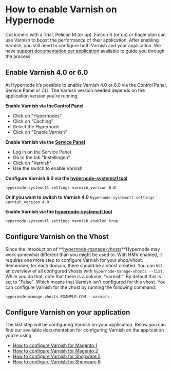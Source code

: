 <!-- source: https://support.hypernode.com/en/support/solutions/articles/48001209971-how-to-enable-varnish-on-hypernode/ -->

# How to enable Varnish on Hypernode

Customers with a Trial, Pelican M (or up), Falcon S (or up) or Eagle plan can use Varnish to boost the performance of their application. After enabling Varnish, you still need to configure both Varnish and your application. We have [support documentation per application](https://support.hypernode.com/en/support/solutions/articles/48001209971-how-to-enable-varnish-on-hypernode#Configure-Varnish-on-your-application) available to guide you through the process:

## Enable Varnish 4.0 or 6.0

At Hypernode it’s possible to enable Varnish 4.0 or 6.0 via the Control Panel, Service Panel or CLI. The Varnish version needed depends on the application version you’re running.

**Enable Varnish via the[Control Panel](https://auth.hypernode.com/)**

- Click on "Hypernodes"
- Click on "Caching"
- Select the Hypernode
- Click on "Enable Varnish"

**Enable Varnish via the [Service Panel](https://service.byte.nl/)**

- Log in on the Service Panel
- Go to the tab "Instellingen"
- Click on "Varnish"
- Use the switch to enable Varnish

**Configure Varnish 6.0 via the [hypernode-systemctl tool](https://support.hypernode.com/knowledgebase/hypernode-systemctl-cli-tool/)**

`hypernode-systemctl settings varnish_version 6.0`

**Or if you want to switch to Varnish 4.0**
`hypernode-systemctl settings varnish_version 4.0`

**Enable Varnish via the [hypernode-systemctl tool](https://support.hypernode.com/knowledgebase/hypernode-systemctl-cli-tool/)**

`hypernode-systemctl settings varnish_enabled true`

## Configure Varnish on the Vhost

Since the introduction of \*\*[hypernode-manage-vhosts](https://changelog.hypernode.com/changelog/release-7166-hypernode-manage-vhosts-enabled-by-default/)\*\*Hypernode may work somewhat different than you might be used to. With HMV enabled, it requires one more step to configure Varnish for your shop/vhost. Remember, for each domain, there should be a vhost created. You can list an overview of all configured vhosts with `hypernode-manage-vhosts --list`. While you do that, note that there is a column, "varnish". By default this is set to "False". Which means that Varnish isn't configured for this vhost. You can configure Varnish for the vhost by running the following command:

`hypernode-manage-vhosts EXAMPLE.COM --varnish`

## Configure Varnish on your application

The last step will be configuring Varnish on your application. Below you can find our available documentation for configuring Varnish on the application you’re using:

- [How to configure Varnish for Magento 1](https://support.hypernode.com/en/ecommerce/magento-1/how-to-configure-varnish-for-magento-1-x)
- [How to configure Varnish for Magento 2](https://support.hypernode.com/en/ecommerce/magento-2/how-to-configure-varnish-for-magento-2-x)
- [How to configure Varnish for Shopware 5](https://support.hypernode.com/en/support/solutions/articles/48001207016-how-to-configure-varnish-for-shopware-5)
- [How to configure Varnish for Shopware 6](https://support.hypernode.com/en/support/solutions/articles/48001200525-how-to-configure-varnish-for-shopware-6)

